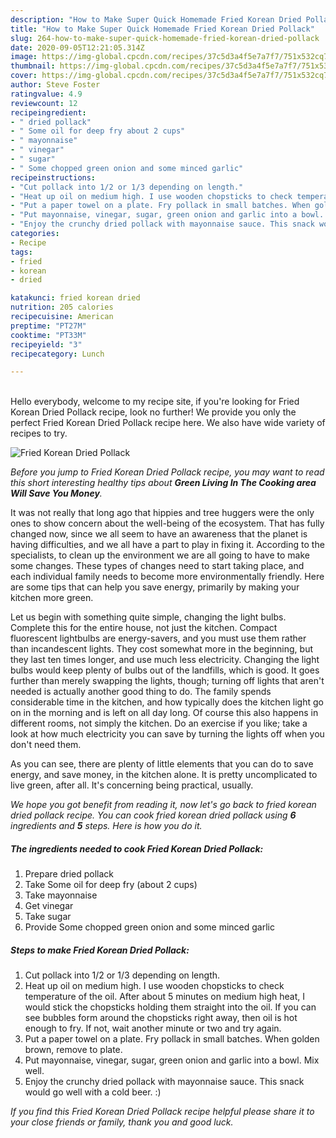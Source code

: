 ```yaml
---
description: "How to Make Super Quick Homemade Fried Korean Dried Pollack"
title: "How to Make Super Quick Homemade Fried Korean Dried Pollack"
slug: 264-how-to-make-super-quick-homemade-fried-korean-dried-pollack
date: 2020-09-05T12:21:05.314Z
image: https://img-global.cpcdn.com/recipes/37c5d3a4f5e7a7f7/751x532cq70/fried-korean-dried-pollack-recipe-main-photo.jpg
thumbnail: https://img-global.cpcdn.com/recipes/37c5d3a4f5e7a7f7/751x532cq70/fried-korean-dried-pollack-recipe-main-photo.jpg
cover: https://img-global.cpcdn.com/recipes/37c5d3a4f5e7a7f7/751x532cq70/fried-korean-dried-pollack-recipe-main-photo.jpg
author: Steve Foster
ratingvalue: 4.9
reviewcount: 12
recipeingredient:
- " dried pollack"
- " Some oil for deep fry about 2 cups"
- " mayonnaise"
- " vinegar"
- " sugar"
- " Some chopped green onion and some minced garlic"
recipeinstructions:
- "Cut pollack into 1/2 or 1/3 depending on length."
- "Heat up oil on medium high. I use wooden chopsticks to check temperature of the oil. After about 5 minutes on medium high heat, I would stick the chopsticks holding them straight into the oil. If you can see bubbles form around the chopsticks right away, then oil is hot enough to fry. If not, wait another minute or two and try again."
- "Put a paper towel on a plate. Fry pollack in small batches. When golden brown, remove to plate."
- "Put mayonnaise, vinegar, sugar, green onion and garlic into a bowl. Mix well."
- "Enjoy the crunchy dried pollack with mayonnaise sauce. This snack would go well with a cold beer. :)"
categories:
- Recipe
tags:
- fried
- korean
- dried

katakunci: fried korean dried 
nutrition: 205 calories
recipecuisine: American
preptime: "PT27M"
cooktime: "PT33M"
recipeyield: "3"
recipecategory: Lunch

---
```

<br>
Hello everybody, welcome to my recipe site, if you're looking for Fried Korean Dried Pollack recipe, look no further! We provide you only the perfect Fried Korean Dried Pollack recipe here. We also have wide variety of recipes to try.
<br>


![Fried Korean Dried Pollack](https://img-global.cpcdn.com/recipes/37c5d3a4f5e7a7f7/751x532cq70/fried-korean-dried-pollack-recipe-main-photo.jpg)

<i>Before you jump to Fried Korean Dried Pollack recipe, you may want to read this short interesting healthy tips about 
<strong>Green Living In The Cooking area Will Save You Money</strong>.</i>
</br>

It was not really that long ago that hippies and tree huggers were the only ones to show concern about the well-being of the ecosystem. That has fully changed now, since we all seem to have an awareness that the planet is having difficulties, and we all have a part to play in fixing it. According to the specialists, to clean up the environment we are all going to have to make some changes. These types of changes need to start taking place, and each individual family needs to become more environmentally friendly. Here are some tips that can help you save energy, primarily by making your kitchen more green.

Let us begin with something quite simple, changing the light bulbs. Complete this for the entire house, not just the kitchen. Compact fluorescent lightbulbs are energy-savers, and you must use them rather than incandescent lights. They cost somewhat more in the beginning, but they last ten times longer, and use much less electricity. Changing the light bulbs would keep plenty of bulbs out of the landfills, which is good. It goes further than merely swapping the lights, though; turning off lights that aren't needed is actually another good thing to do. The family spends considerable time in the kitchen, and how typically does the kitchen light go on in the morning and is left on all day long. Of course this also happens in different rooms, not simply the kitchen. Do an exercise if you like; take a look at how much electricity you can save by turning the lights off when you don't need them.

As you can see, there are plenty of little elements that you can do to save energy, and save money, in the kitchen alone. It is pretty uncomplicated to live green, after all. It's concerning being practical, usually.


<i>We hope you got benefit from reading it, now let's go back to fried korean dried pollack recipe. You can cook fried korean dried pollack using <strong>6</strong> ingredients and <strong>5</strong> steps. Here is how you do it.
</i>

##### The ingredients needed to cook Fried Korean Dried Pollack:

1. Prepare  dried pollack
1. Take  Some oil for deep fry (about 2 cups)
1. Take  mayonnaise
1. Get  vinegar
1. Take  sugar
1. Provide  Some chopped green onion and some minced garlic


##### Steps to make Fried Korean Dried Pollack:

1. Cut pollack into 1/2 or 1/3 depending on length.
1. Heat up oil on medium high. I use wooden chopsticks to check temperature of the oil. After about 5 minutes on medium high heat, I would stick the chopsticks holding them straight into the oil. If you can see bubbles form around the chopsticks right away, then oil is hot enough to fry. If not, wait another minute or two and try again.
1. Put a paper towel on a plate. Fry pollack in small batches. When golden brown, remove to plate.
1. Put mayonnaise, vinegar, sugar, green onion and garlic into a bowl. Mix well.
1. Enjoy the crunchy dried pollack with mayonnaise sauce. This snack would go well with a cold beer. :)


<i>If you find this Fried Korean Dried Pollack recipe helpful please share it to your close friends or family, thank you and good luck.</i>
